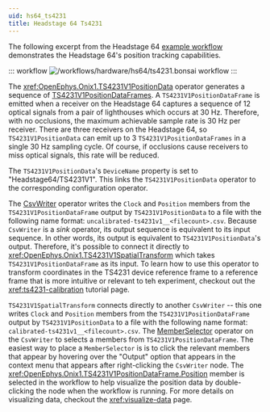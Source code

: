 ```yaml
---
uid: hs64_ts4231
title: Headstage 64 Ts4231
---
```


The following excerpt from the Headstage 64 [example workflow](xref:hs64) demonstrates the Headstage 64's position
tracking capabilities.

::: workflow 
![/workflows/hardware/hs64/ts4231.bonsai workflow](../../../workflows/hardware/hs64/ts4231.bonsai)
:::

The <xref:OpenEphys.Onix1.TS4231V1PositionData> operator generates a sequence of
[TS4231V1PositionDataFrames](xref:OpenEphys.Onix1.TS4231V1PositionDataFrame). A
`TS4231V1PositionDataFrame` is emitted when a receiver on the Headstage 64 captures a sequence of 12
optical signals from a pair of lighthouses which occurs at 30 Hz. Therefore, with no occlusions, the
maximum achievable sample rate is 30 Hz per receiver. There are three receivers on the Headstage 64,
so `TS4231V1PositionData` can emit up to 3 `TS4231V1PositionDataFrames` in a single 30 Hz sampling
cycle. Of course, if occlusions cause receivers to miss optical signals, this rate will be reduced. 

The `TS4231V1PositionData`'s `DeviceName` property is set to "Headstage64/TS4231V1". This links the
`TS4231V1PositionData` operator to the corresponding configuration operator.

The [CsvWriter](xref:Bonsai.IO.CsvWriter) operator writes the `Clock` and `Position` members from
the `TS4231V1PositionDataFrame` output by `TS4231V1PositionData` to a file with the following name
format: `uncalibrated-ts4231v1__<filecount>.csv`. Because `CsvWriter` is a _sink_ operator, its
output sequence is equivalent to its input sequence. In other words, its output is equivalent to
`TS4231V1PositionData`'s output. Therefore, it's possible to connect it directly to
<xref:OpenEphys.Onix1.TS4231V1SpatialTransform> which takes `TS4231V1PositionDataFrame` as its
input. To learn how to use this operator to transform coordinates in the TS4231 device reference
frame to a reference frame that is more intuitive or relevant to teh experiment, checkout out the
<xref:ts4231-calibration> tutorial page. 

`TS4231V1SpatialTransform` connects directly to another `CsvWriter` -- this one writes `Clock` and
`Position` members from the `TS4231V1PositionDataFrame` output by `TS4231V1PositionData` to a file
with the following name format: `calibrated-ts4231v1__<filecount>.csv`. The
[MemberSelector](xref:Bonsai.Expressions.MemberSelectorBuilder) operator on the `CsvWriter` to
selects a members from `TS4231V1PositionDataFrame`. The easiest way to place a `MemberSelector` is
is to click the relevant members that appear by hovering over the "Output"
option that appears in the context menu that appears after right-clicking the `CsvWriter` node. The
<xref:OpenEphys.Onix1.TS4231V1PositionDataFrame.Position> member is selected in the workflow to help
visualize the position data by double-clicking the node when the workflow is running. For more
details on visualizing data, checkout the <xref:visualize-data> page.